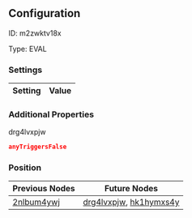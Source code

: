 # <nil>
## Configuration
ID:  m2zwktv18x

Type: EVAL 


### Settings
| Setting | Value  |
| :------------------------ | ---------------------------------------- |
 




### Additional Properties
drg4lvxpjw
 ```json 
anyTriggersFalse
```




### Position
| Previous Nodes | Future Nodes |
| :------------- | ------------ |
| [2nlbum4ywj](./2nlbum4ywj.md) | [drg4lvxpjw](./drg4lvxpjw.md), [hk1hymxs4y](./hk1hymxs4y.md) |